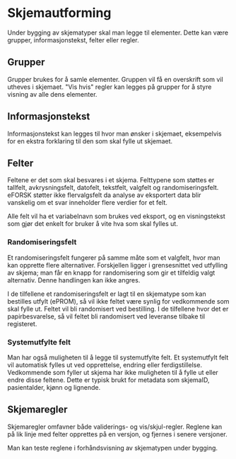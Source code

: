 # Skjemautforming

Under bygging av skjematyper skal man legge til elementer. Dette kan være grupper, informasjonstekst, felter eller regler.
                    
## Grupper
Grupper brukes for å samle elementer. Gruppen vil få en overskrift som vil utheves i skjemaet. "Vis hvis" regler kan legges på grupper for å styre visning av alle dens elementer.

## Informasjonstekst
Informasjonstekst kan legges til hvor man ønsker i skjemaet, eksempelvis for en ekstra forklaring til den som skal fylle ut skjemaet.
                    
## Felter
Feltene er det som skal besvares i et skjema. Felttypene som støttes er tallfelt, avkrysningsfelt, datofelt, tekstfelt, valgfelt og randomiseringsfelt. eFORSK støtter ikke flervalgsfelt da analyse av eksportert data blir vanskelig om et svar inneholder flere verdier for et felt.

Alle felt vil ha et variabelnavn som brukes ved eksport, og en visningstekst som gjør det enkelt for bruker å vite hva som skal fylles ut.

### Randomiseringsfelt
Et randomiseringsfelt fungerer på samme måte som et valgfelt, hvor man kan opprette flere alternativer. Forskjellen ligger i grensesnittet ved utfylling av skjema; man får en knapp for randomisering som gir et tilfeldig valgt alternativ. Denne handlingen kan ikke angres.

I de tilfellene et randomiseringsfelt er lagt til en skjematype som kan bestilles utfylt (ePROM), så vil ikke feltet være synlig for vedkommende som skal fylle ut. Feltet vil bli randomisert ved bestilling. I de tilfellene hvor det er papirbesvarelse, så vil feltet bli randomisert ved leveranse tilbake til registeret.

### Systemutfylte felt
Man har også muligheten til å legge til systemutfylte felt. Et systemutfylt felt vil automatisk fylles ut ved opprettelse, endring eller ferdigstillelse. Vedkommende som fyller ut skjema har ikke muligheten til å fylle ut eller endre disse feltene. Dette er typisk brukt for metadata som skjemaID, pasientalder, kjønn og lignende.

## Skjemaregler
Skjemaregler omfavner både validerings- og vis/skjul-regler. Reglene kan på lik linje med felter opprettes på en versjon, og fjernes i senere versjoner.

Man kan teste reglene i forhåndsvisning av skjematypen under bygging.
